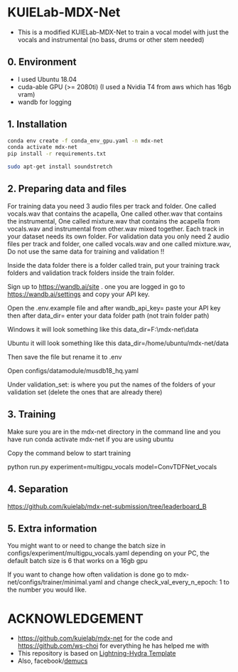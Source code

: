 # KUIELab-MDX-Net

- This is a modified KUIELab-MDX-Net to train a vocal model with just the vocals and instrumental (no bass, drums or other stem needed)

## 0. Environment

- I used Ubuntu 18.04
- cuda-able GPU (>= 2080ti) (I used a Nvidia T4 from aws which has 16gb vram)
- wandb for logging

## 1. Installation

```bash
conda env create -f conda_env_gpu.yaml -n mdx-net
conda activate mdx-net
pip install -r requirements.txt

sudo apt-get install soundstretch
```

## 2. Preparing data and files

For training data you need 3 audio files per track and folder. One called vocals.wav that contains the acapella, One called other.wav that contains the instrumental, One called mixture.wav that contains the acapella from vocals.wav and instrumental from other.wav mixed together. Each track in your dataset needs its own folder.
For validation data you only need 2 audio files per track and folder, one called vocals.wav and one called mixture.wav, Do not use the same data for training and validation !!

Inside the data folder there is a folder called train, put your training track folders and validation track folders inside the train folder.

Sign up to https://wandb.ai/site . one you are logged in go to https://wandb.ai/settings and copy your API key.

Open the .env.example file and after wandb_api_key= paste your API key then after data_dir= enter your data folder path (not train folder path)

Windows it will look something like this data_dir=F:\mdx-net\data

Ubuntu it will look something like this data_dir=/home/ubuntu/mdx-net/data

Then save the file but rename it to .env

Open configs/datamodule/musdb18_hq.yaml
 
Under validation_set: is where you put the names of the folders of your validation set (delete the ones that are already there)

## 3. Training

Make sure you are in the mdx-net directory in the command line and you have run conda activate mdx-net if you are using ubuntu

Copy the command below to start training

python run.py experiment=multigpu_vocals model=ConvTDFNet_vocals

## 4. Separation
https://github.com/kuielab/mdx-net-submission/tree/leaderboard_B

## 5. Extra information

You might want to or need to change the batch size in configs/experiment/multigpu_vocals.yaml depending on your PC, the default batch size is 6 that works on a 16gb gpu

If you want to change how often validation is done go to mdx-net/configs/trainer/minimal.yaml and change check_val_every_n_epoch: 1 to the number you would like.

# ACKNOWLEDGEMENT
- https://github.com/kuielab/mdx-net for the code and https://github.com/ws-choi for everything he has helped me with 
- This repository is based on [Lightning-Hydra Template](https://github.com/ashleve/lightning-hydra-template)
- Also, facebook/[demucs](https://github.com/facebookresearch/demucs)
